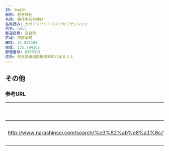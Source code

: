 ```yaml
---
ID: 9aqlH
総称: 若宮神社
名称: 鏡作坐若宮神社
名称読み: カガミツクリニマスワカミヤジンジャ
別名: null
都道府県: 奈良県
区域: 田原本町
緯度: 34.561108
経度: 135.794205
郵便番号: 6360311
住所: 奈良県磯城郡田原本町八尾８１４
---
```


## その他

### 参考URL

| URL                                                                                                                   | 説明   |
| --------------------------------------------------------------------------------------------------------------------- | ------ |
| http://www.narashinsei.com/search/%e3%82%ab%e8%a1%8c/%e9%8f%a1%e4%bd%9c%e5%9d%90%e8%8b%a5%e5%ae%ae%e7%a5%9e%e7%a4%be/ | 神社庁 |
